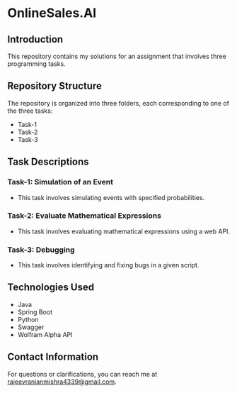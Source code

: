 # OnlineSales.AI
## Introduction

This repository contains my solutions for an assignment that involves three programming tasks.

## Repository Structure

The repository is organized into three folders, each corresponding to one of the three tasks:
- Task-1
- Task-2
- Task-3

## Task Descriptions

### Task-1: Simulation of an Event
- This task involves simulating events with specified probabilities.

### Task-2: Evaluate Mathematical Expressions
- This task involves evaluating mathematical expressions using a web API.

### Task-3: Debugging
- This task involves identifying and fixing bugs in a given script.

## Technologies Used

- Java
- Spring Boot
- Python
- Swagger
- Wolfram Alpha API

## Contact Information

For questions or clarifications, you can reach me at rajeevranjanmishra4339@gmail.com.

